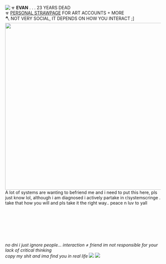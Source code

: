 ☣ **EVAN** . . . 23 YEARS DEAD <img align="left" src="https://blob.gifcities.org/gifcities/2MLGHAVMDVV34Q22ZJ265A22OPI2QZO4.gif">  <br/> 
☣ [PERSONAL STRAWPAGE](https://z0mbielovejuice.straw.page) FOR ART ACCOUNTS + MORE
</br> 🪓 NOT VERY SOCIAL, IT DEPENDS ON HOW YOU INTERACT ;]
</br> <img width="540" src="https://i.imgur.com/Nc3gjDK.png"> 
</br> A lot of systems are wanting to befriend me and i need to put this here, pls just know lol, although i am diagnosed i actively partake in r/systemscringe . take that how you will and pls take it the right way.. peace n luv to yall
<br/><br/><br/><br/><br/><br/><br/><br/> *no dni i just ignore people... interaction ≠ friend im not responsible for your lack of critical thinking*
<br/> *copy my shit and ima find you in real life* <img src="https://pixels.crd.co/assets/images/gallery02/eb638353.gif?v=29416114"> <img src="https://wilardo.crd.co/assets/images/gallery29/7b92b803.gif?v=c0a0770b"> 
